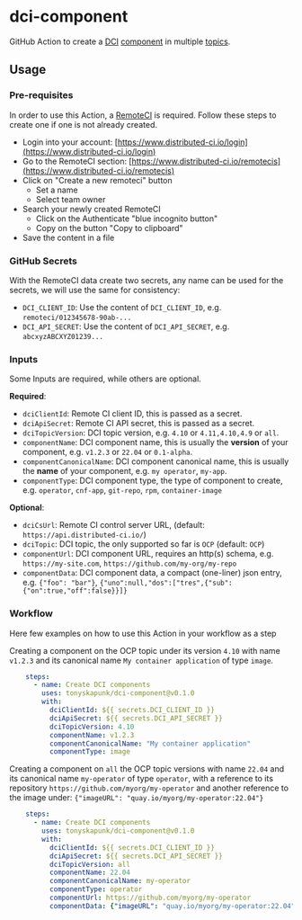 # dci-component

GitHub Action to create a [DCI]() [component]() in multiple [topics]().

## Usage

### Pre-requisites

In order to use this Action, a [RemoteCI](https://docs.distributed-ci.io/#remote-ci) is required. Follow these steps to create one if one is not already created.

- Login into your account: [https://www.distributed-ci.io/login](https://www.distributed-ci.io/login)
- Go to the RemoteCI section: [https://www.distributed-ci.io/remotecis](https://www.distributed-ci.io/remotecis)
- Click on "Create a new remoteci" button
  - Set a name
  - Select team owner
- Search your newly created RemoteCI
  - Click on the Authenticate "blue incognito button"
  - Copy on the button "Copy to clipboard"
- Save the content in a file

### GitHub Secrets

With the RemoteCI data create two secrets, any name can be used for the secrets, we will use the same for consistency:

- `DCI_CLIENT_ID`: Use the content of `DCI_CLIENT_ID`, e.g. `remoteci/012345678-90ab-...`
- `DCI_API_SECRET`: Use the content of `DCI_API_SECRET`, e.g. `abcxyzABCXYZ01239...`

### Inputs

Some Inputs are required, while others are optional.

**Required**:

- `dciClientId`: Remote CI client ID, this is passed as a secret.
- `dciApiSecret`: Remote CI API secret, this is passed as a secret.
- `dciTopicVersion`: DCI topic version, e.g. `4.10` or `4.11,4.10,4.9` or `all`.
- `componentName`: DCI component name, this is usually the **version** of your component, e.g. `v1.2.3` or `22.04` or `0.1-alpha`.
- `componentCanonicalName`: DCI component canonical name, this is usually the **name** of your component, e.g. `my operator`, `my-app`.
- `componentType`: DCI component type, the type of component to create, e.g. `operator`, `cnf-app`, `git-repo`, `rpm`, `container-image`

**Optional**:

- `dciCsUrl`: Remote CI control server URL, (default: `https://api.distributed-ci.io/`)
- `dciTopic`: DCI topic, the only supported so far is `OCP` (default: `OCP`)
- `componentUrl`: DCI component URL, requires an http(s) schema, e.g. `https://my-site.com`, `https://github.com/my-org/my-repo`
- `componentData`: DCI component data, a compact (one-liner) json entry, e.g. `{"foo": "bar"}`, `{"uno":null,"dos":["tres",{"sub":{"on":true,"off":false}}]}`

### Workflow

Here few examples on how to use this Action in your workflow as a step

Creating a component on the OCP topic under its version `4.10` with name `v1.2.3` and its canonical name `My container application` of type `image`.

```YAML
    steps:
      - name: Create DCI components
        uses: tonyskapunk/dci-component@v0.1.0
        with:
          dciClientId: ${{ secrets.DCI_CLIENT_ID }}
          dciApiSecret: ${{ secrets.DCI_API_SECRET }}
          dciTopicVersion: 4.10
          componentName: v1.2.3
          componentCanonicalName: "My container application"
          componentType: image

```

Creating a component on `all` the OCP topic versions with name `22.04` and its canonical name `my-operator` of type `operator`, with a reference to its repository `https://github.com/myorg/my-operator` and another reference to the image under: `{"imageURL": "quay.io/myorg/my-operator:22.04"}`

```YAML
    steps:
      - name: Create DCI components
        uses: tonyskapunk/dci-component@v0.1.0
        with:
          dciClientId: ${{ secrets.DCI_CLIENT_ID }}
          dciApiSecret: ${{ secrets.DCI_API_SECRET }}
          dciTopicVersion: all
          componentName: 22.04
          componentCanonicalName: my-operator
          componentType: operator
          componentUrl: https://github.com/myorg/my-operator
          componentData: {"imageURL": "quay.io/myorg/my-operator:22.04"}
```

